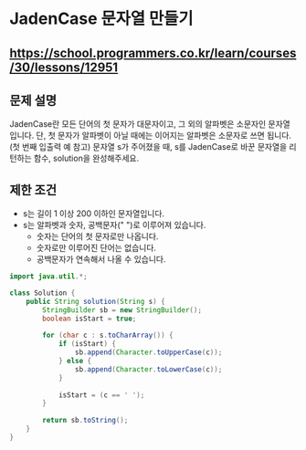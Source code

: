 # JadenCase 문자열 만들기
https://school.programmers.co.kr/learn/courses/30/lessons/12951
---
## 문제 설명
JadenCase란 모든 단어의 첫 문자가 대문자이고, 그 외의 알파벳은 소문자인 문자열입니다. 단, 첫 문자가 알파벳이 아닐 때에는 이어지는 알파벳은 소문자로 쓰면 됩니다. (첫 번째 입출력 예 참고)
문자열 s가 주어졌을 때, s를 JadenCase로 바꾼 문자열을 리턴하는 함수, solution을 완성해주세요.

## 제한 조건
+ s는 길이 1 이상 200 이하인 문자열입니다.
+ s는 알파벳과 숫자, 공백문자(" ")로 이루어져 있습니다.
  + 숫자는 단어의 첫 문자로만 나옵니다.
  + 숫자로만 이루어진 단어는 없습니다.
  + 공백문자가 연속해서 나올 수 있습니다.
```java
import java.util.*;

class Solution {
    public String solution(String s) {
        StringBuilder sb = new StringBuilder();
        boolean isStart = true;
        
        for (char c : s.toCharArray()) {
            if (isStart) {
                sb.append(Character.toUpperCase(c));
            } else {
                sb.append(Character.toLowerCase(c));
            }
            
            isStart = (c == ' ');
        }
        
        return sb.toString();
    }
}
```